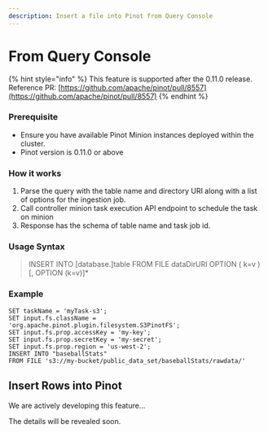 ```yaml
---
description: Insert a file into Pinot from Query Console
---
```


# From Query Console

{% hint style="info" %}
This feature is supported after the 0.11.0 release. Reference PR: [https://github.com/apache/pinot/pull/8557](https://github.com/apache/pinot/pull/8557)
{% endhint %}

### Prerequisite

* Ensure you have available Pinot Minion instances deployed within the cluster.
* Pinot version is 0.11.0 or above

### How it works

1. Parse the query with the table name and directory URI along with a list of options for the ingestion job.
2. Call controller minion task execution API endpoint to schedule the task on minion
3. Response has the schema of table name and task job id.

### Usage Syntax

> INSERT INTO \[database.]table FROM FILE dataDirURI OPTION ( k=v ) \[, OPTION (k=v)]\*

### Example

```
SET taskName = 'myTask-s3';
SET input.fs.className = 'org.apache.pinot.plugin.filesystem.S3PinotFS';
SET input.fs.prop.accessKey = 'my-key';
SET input.fs.prop.secretKey = 'my-secret';
SET input.fs.prop.region = 'us-west-2';
INSERT INTO "baseballStats"
FROM FILE 's3://my-bucket/public_data_set/baseballStats/rawdata/'
```

## Insert Rows into Pinot

We are actively developing this feature...

The details will be revealed soon.
